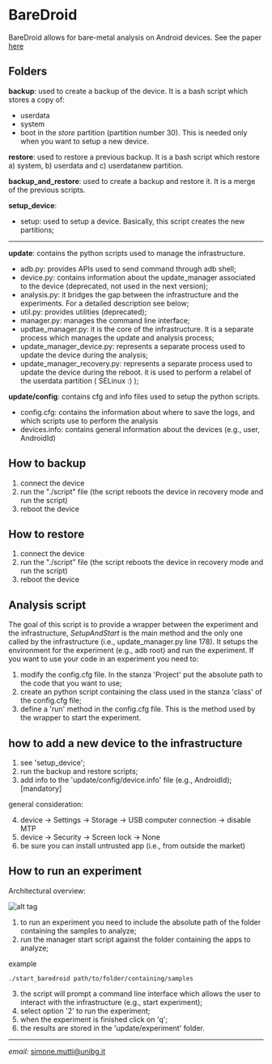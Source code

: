 # **BareDroid** #

BareDroid allows for bare-metal analysis on Android devices. See the paper [here](http://cs.ucsb.edu/~yanick/publications/2015_acsac_baredroid.pdf)

## Folders ##

**backup**: used to create a backup of the device. It is a bash script which stores a copy of:
* userdata
* system
* boot 
in the *store* partition (partition number 30). This is needed only when you want to setup a new device.

**restore**: used to restore a previous backup. It is a bash script which restore a) system, b) userdata and c) userdatanew partition.

**backup_and_restore**: used to create a backup and restore it. It is a merge of the previous scripts.

**setup_device**:
*	setup: used to setup a device. Basically, this script creates the new partitions;

---

**update**: contains the python scripts used to manage the infrastructure.
*	adb.py: provides APIs used to send command through adb shell;
*	device.py: contains information about the update_manager associated to the device (deprecated, not used in the next version);
*	analysis.py: it bridges the gap between the infrastructure and the experiments. For a detailed description see below;
*	util.py: provides utilities (deprecated);
*	manager.py: manages the command line interface;
*	updtae_manager.py: it is the core of the infrastructure. It is a separate process which manages the update and analysis process;
*	update_manager_device.py: represents a separate process used to update the device during the analysis;
*	update_manager_recovery.py: represents a separate process used to update the device during the reboot. it is used to perform a relabel of the userdata partition ( SELinux :) );

**update/config**: contains cfg and info files used to setup the python scripts.
*	config.cfg: contains the information about where to save the logs, and which scripts use to perform the analysis
*	devices.info: contains general information about the devices (e.g., user, AndroidId)

## How to backup ##
1.	connect the device
2.	run the "./script" file (the script reboots the device in recovery mode and run the script)
3.	reboot the device


## How to restore ##
1. connect the device
2. run the "./script" file (the script reboots the device in recovery mode and run the script)
3. reboot the device


## Analysis script ##
The goal of this script is to provide a wrapper between the experiment and the infrastructure, *SetupAndStart* is the main method and the only one called by the infrastructure (i.e., update_manager.py line 178). It setups the environment for the experiment (e.g., adb root) and run the experiment.
If you want to use your code in an experiment you need to:
1.	modify the config.cfg file. In the stanza 'Project' put the absolute path to the code that you want to use;
2.	create an python script containing the class used in the stanza 'class' of the config.cfg file;
3.	define a 'run' method in the config.cfg file. This is the method used by the wrapper to start the experiment.

## how to add a new device to the infrastructure ##

1.	see 'setup_device';
2.	run the backup and restore scripts;
3.	add info to the 'update/config/device.info' file (e.g., AndroidId); [mandatory]

general consideration:

4.	device -> Settings -> Storage -> USB computer connection -> disable  MTP
5.	device -> Security -> Screen lock -> None
6.	be sure you can install untrusted app (i.e., from outside the market)


## How to run an experiment ##
Architectural overview:

![alt tag](https://docs.google.com/drawings/d/1UXaQkFElMduaZckbcicz3zloDz9SOA5aap_CV0FFMhQ/pub?w=465&amp;h=259)


1.	to run an experiment you need to include the absolute path of the folder containing the samples to analyze;
2.	run the manager start script against the folder containing the apps to analyze;

example

```
./start_baredroid path/to/folder/containing/samples
```

3.	the script will prompt a command line interface which allows the user to interact with the infrastructure (e.g., start experiment);
4.	select option '2' to run the experiment;
5.	when the experiment is finished click on 'q';
6.	the results are stored in the 'update/experiment' folder.

---
*email:* simone.mutti@unibg.it
